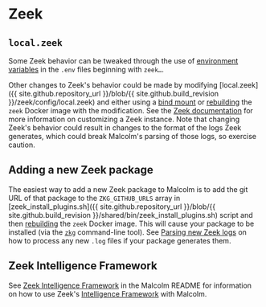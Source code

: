 # <a name="Zeek"></a>Zeek

## <a name="LocalZeek"></a>`local.zeek`

Some Zeek behavior can be tweaked through the use of [environment variables](malcolm-config.md#MalcolmConfigEnvVars) in the `.env` files beginning with `zeek…`.

Other changes to Zeek's behavior could be made by modifying [local.zeek]({{ site.github.repository_url }}/blob/{{ site.github.build_revision }}/zeek/config/local.zeek) and either using a [bind mount](contributing-local-modifications.md#Bind) or [rebuilding](development.md#Build) the `zeek` Docker image with the modification. See the [Zeek documentation](https://docs.zeek.org/en/master/quickstart.html#local-site-customization) for more information on customizing a Zeek instance. Note that changing Zeek's behavior could result in changes to the format of the logs Zeek generates, which could break Malcolm's parsing of those logs, so exercise caution.

## <a name="ZeekPackage"></a>Adding a new Zeek package

The easiest way to add a new Zeek package to Malcolm is to add the git URL of that package to the `ZKG_GITHUB_URLS` array in [zeek_install_plugins.sh]({{ site.github.repository_url }}/blob/{{ site.github.build_revision }}/shared/bin/zeek_install_plugins.sh) script and then [rebuilding](development.md#Build) the `zeek` Docker image. This will cause your package to be installed (via the [`zkg`](https://docs.zeek.org/projects/package-manager/en/stable/zkg.html) command-line tool). See [Parsing new Zeek logs](contributing-logstash.md#LogstashZeek) on how to process any new `.log` files if your package generates them.

## <a name="ContributingZeekIntel"></a>Zeek Intelligence Framework

See [Zeek Intelligence Framework](zeek-intel.md#ZeekIntel) in the Malcolm README for information on how to use Zeek's [Intelligence Framework](https://docs.zeek.org/en/master/frameworks/intel.html) with Malcolm.